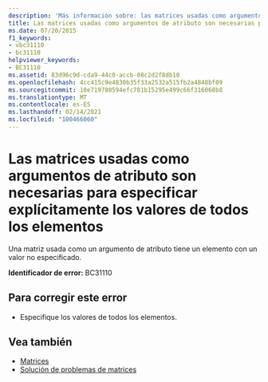 ```yaml
---
description: 'Más información sobre: las matrices usadas como argumentos de atributo son necesarias para especificar explícitamente los valores de todos los elementos'
title: Las matrices usadas como argumentos de atributo son necesarias para especificar explícitamente los valores de todos los elementos
ms.date: 07/20/2015
f1_keywords:
- vbc31110
- bc31110
helpviewer_keywords:
- BC31110
ms.assetid: 83d96c9d-cda9-44c0-accb-08c2d2f8db10
ms.openlocfilehash: 4cc415c9e4830b35f33a2532a515fb2a4848bf09
ms.sourcegitcommit: 10e719780594efc781b15295e499c66f316068b8
ms.translationtype: MT
ms.contentlocale: es-ES
ms.lasthandoff: 02/14/2021
ms.locfileid: "100466060"
---
```

# <a name="arrays-used-as-attribute-arguments-are-required-to-explicitly-specify-values-for-all-elements"></a>Las matrices usadas como argumentos de atributo son necesarias para especificar explícitamente los valores de todos los elementos

Una matriz usada como un argumento de atributo tiene un elemento con un valor no especificado.  
  
 **Identificador de error:** BC31110  
  
## <a name="to-correct-this-error"></a>Para corregir este error  
  
- Especifique los valores de todos los elementos.  
  
## <a name="see-also"></a>Vea también

- [Matrices](../programming-guide/language-features/arrays/index.md)
- [Solución de problemas de matrices](../programming-guide/language-features/arrays/troubleshooting-arrays.md)
